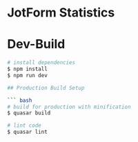 # JotForm Statistics


# Dev-Build
``` bash
# install dependencies
$ npm install
$ npm run dev

## Production Build Setup

``` bash
# build for production with minification
$ quasar build

# lint code
$ quasar lint
```
